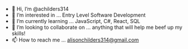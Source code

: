 - 👋 Hi, I’m @achilders314
- 👀 I’m interested in ... Entry Level Software Development
- 🌱 I’m currently learning ... JavaScript, C#, React, SQL
- 💞️ I’m looking to collaborate on ... anything that will help me beef up my skills!
- 📫 How to reach me ... alisonchilders314@gmail.com

<!---
achilders314/achilders314 is a ✨ special ✨ repository because its `README.md` (this file) appears on your GitHub profile.
You can click the Preview link to take a look at your changes.
--->
